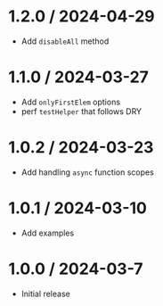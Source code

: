 1.2.0 / 2024-04-29
===================
* Add `disableAll` method 

1.1.0 / 2024-03-27
===================
* Add `onlyFirstElem` options
* perf `testHelper` that follows DRY

1.0.2 / 2024-03-23
===================
* Add handling `async` function scopes

1.0.1 / 2024-03-10
===================
* Add examples

1.0.0 / 2024-03-7
===================
* Initial release
